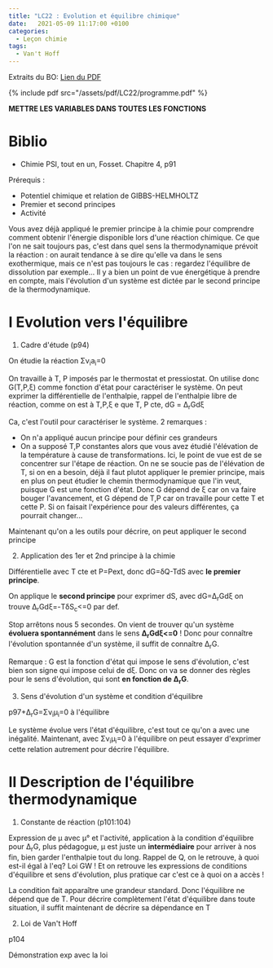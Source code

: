 ```yaml
---
title: "LC22 : Evolution et équilibre chimique"
date:   2021-05-09 11:17:00 +0100
categories:
  - Leçon chimie
tags:
  - Van't Hoff
---
```

Extraits du BO: [Lien du PDF](/assets/pdf/LC22/programme.pdf)

{% include pdf src="/assets/pdf/LC22/programme.pdf" %}

**METTRE LES VARIABLES DANS TOUTES LES FONCTIONS**
# Biblio
- Chimie PSI, tout en un, Fosset. Chapitre 4, p91

Prérequis : 
- Potentiel chimique et relation de GIBBS-HELMHOLTZ
- Premier et second principes
- Activité

Vous avez déjà appliqué le premier principe à la chimie pour comprendre comment obtenir l'énergie disponible lors d'une réaction chimique. Ce que l'on ne sait toujours pas, c'est dans quel sens la thermodynamique prévoit la réaction : on aurait tendance à se dire qu'elle va dans le sens exothermique, mais ce n'est pas toujours le cas : regardez l'équilibre de dissolution par exemple... Il y a bien un point de vue énergétique à prendre en compte, mais l'évolution d'un système est dictée par le second principe de la thermodynamique.

# I Evolution vers l'équilibre
1) Cadre d'étude (p94)

On étudie la réaction &Sigma;&nu;<sub>i</sub>a<sub>i</sub>=0

On travaille à T, P imposés par le thermostat et pressiostat. On utilise donc G(T,P,&xi;) comme fonction d'état pour caractériser le système. On peut exprimer la différentielle de l'enthalpie, rappel de l'enthalpie libre de réaction, comme on est à T,P,&xi; e que T, P cte, dG = &Delta;<sub>r</sub>Gd&xi;

Ca, c'est l'outil pour caractériser le système. 2 remarques :
- On n'a appliqué aucun principe pour définir ces grandeurs
- On a supposé T,P constantes alors que vous avez étudié l'élévation de la température à cause de transformations. Ici, le point de vue est de se concentrer sur l'étape de réaction. On ne se soucie pas de l'élévation de T, si on en a besoin, déjà il faut plutot appliquer le premier principe, mais en plus on peut étudier le chemin thermodynamique que l'in veut, puisque G est une fonction d'état. Donc G dépend de &xi; car on va faire bouger l'avancement, et G dépend de T,P car on travaille pour cette T et cette P. Si on faisait l'expérience pour des valeurs différentes, ça pourrait changer...

Maintenant qu'on a les outils pour décrire, on peut appliquer le second principe

2) Application des 1er et 2nd principe à la chimie

Différentielle avec T cte et P=Pext, donc dG=&delta;Q-TdS avec **le premier principe**.

On applique le **second principe** pour exprimer dS, avec dG=&Delta;<sub>r</sub>Gd&xi; on trouve &Delta;<sub>r</sub>Gd&xi;=-T&delta;S<sub>c</sub><=0 par def.

Stop arrêtons nous 5 secondes. On vient de trouver qu'un système **évoluera spontannément** dans le sens **&Delta;<sub>r</sub>Gd&xi;<=0** ! Donc pour connaître l'évolution spontannée d'un système, il suffit de connaître &Delta;<sub>r</sub>G.

Remarque : G est la fonction d'état qui impose le sens d'évolution, c'est bien son signe qui impose celui de d&xi;. Donc on va se donner des règles pour le sens d'évolution, qui sont **en fonction de &Delta;<sub>r</sub>G**.

3) Sens d'évolution d'un système et condition d'équilibre

p97+&Delta;<sub>r</sub>G=&Sigma;&nu;<sub>i</sub>&mu;<sub>i</sub>=0 à l'équilibre

Le système évolue vers l'état d'équilibre, c'est tout ce qu'on a avec une inégalité. Maintenant, avec &Sigma;&nu;<sub>i</sub>&mu;<sub>i</sub>=0 à l'équilibre on peut essayer d'exprimer cette relation autrement pour décrire l'équilibre.

# II Description de l'équilibre thermodynamique
1) Constante de réaction (p101:104)

Expression de &mu; avec &mu;° et l'activité, application à la condition d'équilibre pour &Delta;<sub>r</sub>G, plus pédagogue, &mu; est juste un **intermédiaire** pour arriver à nos fin, bien garder l'enthalpie tout du long. Rappel de Q, on le retrouve, à quoi est-il égal à l'eq? Loi GW ! Et on retrouve les expressions de conditions d'équilibre et sens d'évolution, plus pratique car c'est ce à quoi on a accès !

La condition fait apparaître une grandeur standard. Donc l'équilibre ne dépend que de T. Pour décrire complètement l'état d'équilibre dans toute situation, il suffit maintenant de décrire sa dépendance en T

2) Loi de Van't Hoff

p104

Démonstration exp avec la loi 
